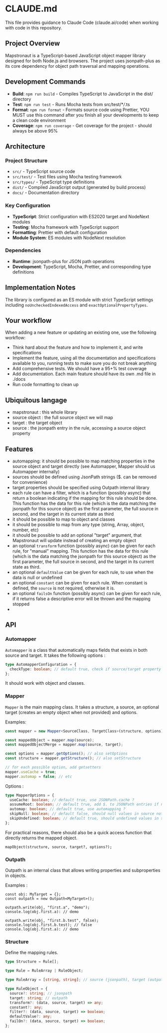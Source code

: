 # CLAUDE.md

This file provides guidance to Claude Code (claude.ai/code) when working with code in this repository.

## Project Overview

Mapstronaut is a TypeScript-based JavaScript object mapper library designed for both Node.js and browsers. The project
uses jsonpath-plus as its core dependency for object path traversal and mapping operations.

## Development Commands

- **Build**: `npm run build` - Compiles TypeScript to JavaScript in the dist/ directory
- **Test**: `npm run test` - Runs Mocha tests from src/test/\*_/_.ts
- **Format**: `npm run format` - Formats source code using Prettier, YOU MUST use this command after you finish all your
  developments to keep a clean code environment
- **Coverage**: `npm run coverage` - Get coverage for the project - should always be above 95%

## Architecture

### Project Structure

- `src/` - TypeScript source code
- `src/test/` - Test files using Mocha testing framework
- `src/types/` - TypeScript type definitions
- `dist/` - Compiled JavaScript output (generated by build process)
- `docs/` - Documentation directory

### Key Configuration

- **TypeScript**: Strict configuration with ES2020 target and NodeNext modules
- **Testing**: Mocha framework with TypeScript support
- **Formatting**: Prettier with default configuration
- **Module System**: ES modules with NodeNext resolution

### Dependencies

- **Runtime**: jsonpath-plus for JSON path operations
- **Development**: TypeScript, Mocha, Prettier, and corresponding type definitions

## Implementation Notes

The library is configured as an ES module with strict TypeScript settings including `noUncheckedIndexedAccess` and
`exactOptionalPropertyTypes`.

## Your workflow

When adding a new feature or updating an existing one, use the following workflow:

- Think hard about the feature and how to implement it, and write specifications
- Implement the feature, using all the documentation and specifications available to you, running tests to make sure you
  do not break anything
- Add comprehensive tests. We should have a 95+% test coverage
- Add documentation. Each main feature should have its own .md file in ./docs
- Run code formatting to clean up

## Ubiquitous langage

- mapstronaut : this whole library
- source object : the full source object we will map
- target : the target object
- source : the jsonpath entry in the rule, accessing a source object property

## Features

- automapping: it should be possible to map matching properties in the source object and target directly (see Automapper, Mapper should us Automapper internally)
- sources should be defined using JsonPath strings ($. can be removed for convenience)
- target properties should be specified using Outpath internal library
- each rule can have a filter, which is a function (possibly async) that return a boolean indicating if the mapping for this rule should be done. This function has the data for this rule (which is the data matching the jsonpath for this source object) as the first parameter, the full source in second, and the target in its current state as third
- it should be possible to map to object and classes
- it should be possible to map from any type (string, Array, object, number, etc)
- it should be possible to add an optional "target" argument, that Mapstronaut will update instead of creating an empty object
- an optional `transform` function (possibly async) can be given for each rule, for "manual" mapping. This function has the data for this rule (which is the data matching the jsonpath for this source object) as the first parameter, the full source in second, and the target in its current state as third.
- an optional `defaultValue` can be given for each rule, to use when the data is null or undefined
- an optional `constant` can be given for each rule. When constant is defined, the `source` is not required, otherwise it is.
- an optional `failsOn` function (possibly async) can be given for each rule, if it returns false a descriptive error will be thrown and the mapping stopped
-

## API

### Automapper

`Automapper` is a class that automatically maps fields that exists in both source and target. It takes the following options :

```ts
type AutomapperConfiguration = {
  checkType: boolean; // default true, check if source/target property type matches
};
```

It should work with object and classes.

### Mapper

`Mapper` is the main mapping class. It takes a structure, a source, an optional target (creates an empty object when not provided) and options.

Examples:

```ts
const mapper = new Mapper<SourceClass, TargetClass>(structure, options);

const mappedObject = mapper.map(source);
const mappedObjectMerge = mapper.map(source, target);

const options = mapper.getOptions(); // also setOptions
const structure = mapper.getStructure(); // also setStructure

// for each possible option, add getsetters
mapper.useCache = true;
mapper.automap = false; // etc
```

Options :

```ts
type MapperOptions = {
  useCache: boolean; // default true, use JSONPath.cache ?
  assumeRoot: boolean; // default true, add $. to JSONPath entries if not present for easier structure configuration
  automap: boolean; // default true, use automapping ?
  skipNull: boolean; // default false, should null values in source not be mapped ?
  skipUndefined: boolean; // default true, should undefined values in source not be mapper ?
};
```

For practical reasons, there should also be a quick access function that directly returns the mapped object.

```
mapObject(structure, source, target?, options?);
```

### Outpath

Outpath is an internal class that allows writing properties and subproperties in objects.

Examples :

```
const obj: MyTarget = {};
const outpath = new Outpath<MyTarget>();

outpath.write(obj, "first.a", "demo");
console.log(obj.first.a): // demo

outpath.write(obj, "first.b.test", false);
console.log(obj.first.b.test); // false
console.log(obj.first.a): // demo
```

### Structure

Define the mapping rules.

```ts
type Structure = Rule[];

type Rule = RuleArray | RuleObject;

type RuleArray = [string, string]; // source (jsonpath), target (outpath)

type RuleObject = {
  source?: string; // jsonpath
  target: string; // outpath
  transform?: (data, source, target) => any;
  constant?: any;
  filter?: (data, source, target) => boolean;
  defaultValue?: any;
  failOn?: (data, source, target) => boolean;
};
```
